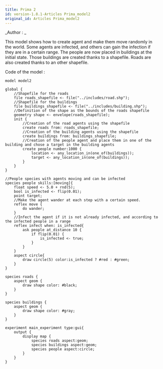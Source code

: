 ```yaml
---
title: Prima 2
id: version-1.8.1-Articles Prima_model2
original_id: Articles Prima_model2
---
```


[//]: # (keyword|concept_skill)
[//]: # (keyword|concept_shapefile)


_Author : _

This model shows how to create agent and make them move randomly in the world. Some agents are infected, and others can gain the infection if they are in a certain range. The people are now placed in buildings at the initial state. Those buildings are created thanks to a shapefile. Roads are also created thanks to an other shapefile.


Code of the model : 

```
model model2 
 
global {
	//Shapefile for the roads
	file roads_shapefile <- file("../includes/road.shp");
	//Shapefile for the buildings
	file buildings_shapefile <- file("../includes/building.shp");
	//Definition of the shape as the bounds of the roads shapefile
	geometry shape <- envelope(roads_shapefile);
	init {
		//Creation of the road agents using the shapefile
		create roads from: roads_shapefile;
		//Creation of the building agents using the shapefile
		create buildings from: buildings_shapefile;
		//Creation of the people agent and place them in one of the building and chose a target in the building agents
		create people number:1000 {
			location <- any_location_in(one_of(buildings));
			target <- any_location_in(one_of(buildings));
		}
	}
}

//People species with agents moving and can be infected
species people skills:[moving]{		
	float speed <- 5.0 + rnd(5);
	bool is_infected <- flip(0.01);
	point target;
	//Make the agent wander at each step with a certain speed.
	reflex move {
		do wander;
	}
	//Infect the agent if it is not already infected, and according to the infected people in a range
	reflex infect when: is_infected{
		ask people at_distance 10 {
			if flip(0.01) {
				is_infected <- true;
			}
		}
	}
	aspect circle{
		draw circle(5) color:is_infected ? #red : #green;
	}
}

species roads {
	aspect geom {
		draw shape color: #black;
	}
}

species buildings {
	aspect geom {
		draw shape color: #gray;
	}
}

experiment main_experiment type:gui{
	output {
		display map {
			species roads aspect:geom;
			species buildings aspect:geom;
			species people aspect:circle;			
		}
	}
}
```
